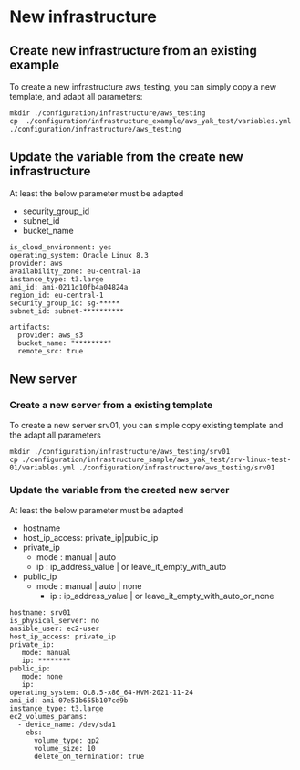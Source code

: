 # New infrastructure

## Create new infrastructure from an existing example

To create a new infrastructure aws_testing, you can simply copy a new template, and adapt all parameters:

```
mkdir ./configuration/infrastructure/aws_testing
cp  ./configuration/infrastructure_example/aws_yak_test/variables.yml  ./configuration/infrastructure/aws_testing
```

## Update the variable from the create new infrastructure

At least the below parameter must be adapted
- security_group_id
- subnet_id
- bucket_name

```
is_cloud_environment: yes
operating_system: Oracle Linux 8.3
provider: aws
availability_zone: eu-central-1a
instance_type: t3.large
ami_id: ami-0211d10fb4a04824a
region_id: eu-central-1
security_group_id: sg-*****
subnet_id: subnet-**********

artifacts:
  provider: aws_s3
  bucket_name: "********"
  remote_src: true

```

## New server

### Create a new server from a existing template

To create a new server srv01, you can simple copy  existing template and the adapt all parameters

```
mkdir ./configuration/infrastructure/aws_testing/srv01
cp ./configuration/infrastructure_sample/aws_yak_test/srv-linux-test-01/variables.yml ./configuration/infrastructure/aws_testing/srv01
```

### Update the variable from the created new server

At least the below parameter must be adapted
- hostname
- host_ip_access: private_ip|public_ip
- private_ip
  - mode : manual | auto
  - ip : ip_address_value | or leave_it_empty_with_auto
- public_ip
  - mode : manual | auto | none
    - ip : ip_address_value | or leave_it_empty_with_auto_or_none

```
hostname: srv01
is_physical_server: no
ansible_user: ec2-user
host_ip_access: private_ip
private_ip:
   mode: manual
   ip: ********
public_ip:
   mode: none
   ip:
operating_system: OL8.5-x86_64-HVM-2021-11-24
ami_id: ami-07e51b655b107cd9b
instance_type: t3.large
ec2_volumes_params:
  - device_name: /dev/sda1
    ebs:
      volume_type: gp2
      volume_size: 10
      delete_on_termination: true
```
